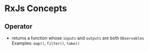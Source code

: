 # RxJs Concepts

## Operator

* returns a function whose `inputs` and `outputs` are both `Observables`
  Examples: `map()`, `filter()`, `take()`
